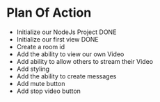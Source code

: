 # Plan Of Action

- Initialize our NodeJs Project DONE
- Initialize our first view DONE
- Create a room id
- Add the ability to view our own Video
- Add ability to allow others to stream their Video
- Add styling
- Add the ability to create messages
- Add mute button
- Add stop video button